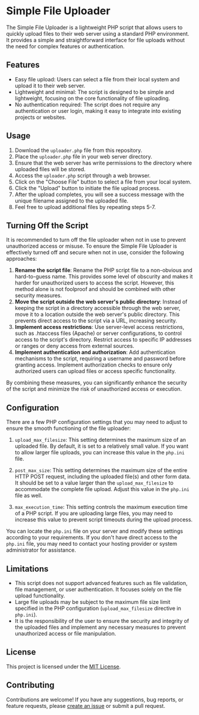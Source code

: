 # Simple File Uploader

The Simple File Uploader is a lightweight PHP script that allows users to quickly upload files to their web server using a standard PHP environment. It provides a simple and straightforward interface for file uploads without the need for complex features or authentication.

## Features

- Easy file upload: Users can select a file from their local system and upload it to their web server.
- Lightweight and minimal: The script is designed to be simple and lightweight, focusing on the core functionality of file uploading.
- No authentication required: The script does not require any authentication or user login, making it easy to integrate into existing projects or websites.

## Usage

1. Download the `uploader.php` file from this repository.
2. Place the `uploader.php` file in your web server directory.
3. Ensure that the web server has write permissions to the directory where uploaded files will be stored.
4. Access the `uploader.php` script through a web browser.
5. Click on the "Choose File" button to select a file from your local system.
6. Click the "Upload" button to initiate the file upload process.
7. After the upload completes, you will see a success message with the unique filename assigned to the uploaded file.
8. Feel free to upload additional files by repeating steps 5-7.

## Turning Off the Script

It is recommended to turn off the file uploader when not in use to prevent unauthorized access or misuse.
To ensure the Simple File Uploader is effectively turned off and secure when not in use, consider the following approaches:

1. **Rename the script file**: Rename the PHP script file to a non-obvious and hard-to-guess name. This provides some level of obscurity and makes it harder for unauthorized users to access the script. However, this method alone is not foolproof and should be combined with other security measures.
2. **Move the script outside the web server's public directory**: Instead of keeping the script in a directory accessible through the web server, move it to a location outside the web server's public directory. This prevents direct access to the script via a URL, increasing security.
3. **Implement access restrictions**: Use server-level access restrictions, such as .htaccess files (Apache) or server configurations, to control access to the script's directory. Restrict access to specific IP addresses or ranges or deny access from external sources.
4. **Implement authentication and authorization**: Add authentication mechanisms to the script, requiring a username and password before granting access. Implement authorization checks to ensure only authorized users can upload files or access specific functionality.

By combining these measures, you can significantly enhance the security of the script and minimize the risk of unauthorized access or execution.


## Configuration

There are a few PHP configuration settings that you may need to adjust to ensure the smooth functioning of the file uploader:

1. `upload_max_filesize`: This setting determines the maximum size of an uploaded file. By default, it is set to a relatively small value. If you want to allow larger file uploads, you can increase this value in the `php.ini` file.

2. `post_max_size`: This setting determines the maximum size of the entire HTTP POST request, including the uploaded file(s) and other form data. It should be set to a value larger than the `upload_max_filesize` to accommodate the complete file upload. Adjust this value in the `php.ini` file as well.

3. `max_execution_time`: This setting controls the maximum execution time of a PHP script. If you are uploading large files, you may need to increase this value to prevent script timeouts during the upload process.

You can locate the `php.ini` file on your server and modify these settings according to your requirements. If you don't have direct access to the `php.ini` file, you may need to contact your hosting provider or system administrator for assistance.

## Limitations

- This script does not support advanced features such as file validation, file management, or user authentication. It focuses solely on the file upload functionality.
- Large file uploads may be subject to the maximum file size limit specified in the PHP configuration (`upload_max_filesize` directive in `php.ini`).
- It is the responsibility of the user to ensure the security and integrity of the uploaded files and implement any necessary measures to prevent unauthorized access or file manipulation.

## License

This project is licensed under the [MIT License](LICENSE).

## Contributing

Contributions are welcome! If you have any suggestions, bug reports, or feature requests, please [create an issue](https://github.com/your-username/simple-file-uploader-php/issues) or submit a pull request.
